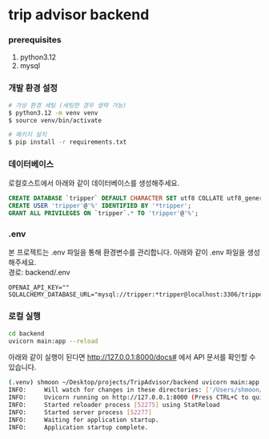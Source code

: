 # trip advisor backend


### prerequisites
1. python3.12
2. mysql


### 개발 환경 설정
```bash
# 가상 환경 세팅 (세팅한 경우 생략 가능)
$ python3.12 -m venv venv
$ source venv/bin/activate

# 패키지 설치
$ pip install -r requirements.txt
```

### 데이터베이스
로컬호스트에서 아래와 같이 데이터베이스를 생성해주세요.

```sql
CREATE DATABASE `tripper` DEFAULT CHARACTER SET utf8 COLLATE utf8_general_ci;
CREATE USER 'tripper'@'%' IDENTIFIED BY '*tripper';
GRANT ALL PRIVILEGES ON `tripper`.* TO 'tripper'@'%';
```


### .env
본 프로젝트는 .env 파일을 통해 환경변수를 관리합니다. 아래와 같이 .env 파일을 생성해주세요.  
경로: backend/.env
```
OPENAI_API_KEY=""
SQLALCHEMY_DATABASE_URL="mysql://tripper:*tripper@localhost:3306/tripper"
```


### 로컬 실행
```bash
cd backend
uvicorn main:app --reload
```

아래와 같이 실행이 된다면 http://127.0.0.1:8000/docs# 에서 API 문서를 확인할 수 있습니다. 
```bash
(.venv) shmoon ~/Desktop/projects/TripAdvisor/backend uvicorn main:app --reload
INFO:     Will watch for changes in these directories: ['/Users/shmoon/Desktop/projects/TripAdvisor/backend']
INFO:     Uvicorn running on http://127.0.0.1:8000 (Press CTRL+C to quit)
INFO:     Started reloader process [52275] using StatReload
INFO:     Started server process [52277]
INFO:     Waiting for application startup.
INFO:     Application startup complete.
```
